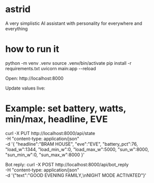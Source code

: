 # astrid
A very simplistic AI assistant with personality for everywhere and everything

# how to run it
python -m venv .venv
source .venv/bin/activate
pip install -r requirements.txt
uvicorn main:app --reload

Open: http://localhost:8000


Update values live:
# Example: set battery, watts, min/max, headline, EVE
curl -X PUT http://localhost:8000/api/state \
  -H "content-type: application/json" \
  -d '{
    "headline":"BRAM HOUSE",
    "eve":"EVE",
    "battery_pct":76,
    "load_w":1344, "load_min_w":0, "load_max_w":5000,
    "sun_w":8000,  "sun_min_w":0, "sun_max_w":8000
  }'

Bot reply:
curl -X POST http://localhost:8000/api/bot_reply \
  -H "content-type: application/json" \
  -d '{"text":"GOOD EVENING FAMILY,\nNIGHT MODE ACTIVATED"}'
